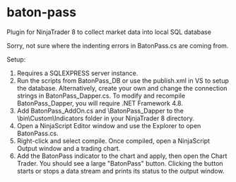 # baton-pass
 Plugin for NinjaTrader 8 to collect market data into local SQL database
 
 Sorry, not sure where the indenting errors in BatonPass.cs are coming from. 

Setup:
1. Requires a SQLEXPRESS server instance. 
2. Run the scripts from BatonPass_DB or use the publish.xml in VS to setup the database. 
Alternatively, create your own and change the connection strings in BatonPass_Dapper.cs.
To modify and recompile BatonPass_Dapper, you will require .NET Framework 4.8.
4. Add BatonPass_AddOn.cs and \BatonPass_Dapper to the \bin\Custom\Indicators folder in your NinjaTrader 8 directory. 
5. Open a NinjaScript Editor window and use the Explorer to open BatonPass.cs.
6. Right-click and select compile. Once compiled, open a NinjaScript Output window and a trading chart. 
7. Add the BatonPass indicator to the chart and apply, then open the Chart Trader. You should see a large "BatonPass" button. 
Clicking the button starts or stops a data stream and prints its status to the output window. 

